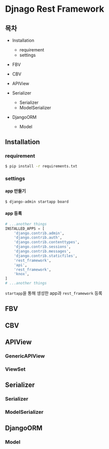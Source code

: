 # Djnago Rest Framework

## 목차
- Installation
  - requirement
  - settings
- FBV
  
- CBV

- APIView
  
- Serializer
    - Serializer
    - ModelSerializer
- DjangoORM
    - Model
  
## Installation

### requirement
```bash
$ pip install -r requirements.txt
```
### settings
#### app 만들기
```bash
$ django-admin startapp board
```
#### app 등록
```python
# ...another things
INSTALLED_APPS = [
    'django.contrib.admin',
    'django.contrib.auth',
    'django.contrib.contenttypes',
    'django.contrib.sessions',
    'django.contrib.messages',
    'django.contrib.staticfiles',
    'rest_framework',
    'api',
    'rest_framework',
    'knox',
]
# ...another things
```
`startapp`을 통해 생성한 app과 `rest_framework` 등록

## FBV

## CBV

## APIView

### GenericAPIView

### ViewSet

## Serializer

### Serializer

### ModelSerializer

## DjangoORM

### Model
